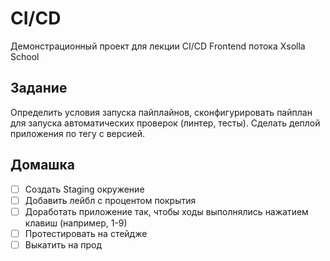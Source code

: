 # CI/CD

Демонстрационный проект для лекции CI/CD Frontend потока Xsolla School

## Задание

Определить условия запуска пайплайнов, сконфигурировать пайплан для запуска автоматических проверок (линтер, тесты).
Сделать деплой приложения по тегу с версией. 

## Домашка

- [ ] Создать Staging окружение
- [ ] Добавить лейбл с процентом покрытия
- [ ] Доработать приложение так, чтобы ходы выполнялись нажатием клавиш (например, 1-9)
- [ ] Протестировать на стейдже
- [ ] Выкатить на прод
